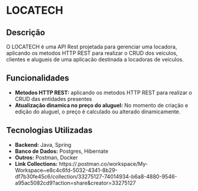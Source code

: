 # LOCATECH

## Descrição

O LOCATECH é uma API Rest projetada para gerenciar uma locadora, aplicando os metodos HTTP REST para realizar o CRUD dos veiculos, clientes e alugueis de uma aplicacão destinada a locadoras de veiculos.

## Funcionalidades

- **Metodos HTTP REST:** aplicando os metodos HTTP REST para realizar o CRUD das entidades presentes
- **Atualização dinamica no preço do aluguel:** No momento de criação e edição do aluguel, o preço é calculado ou alterado dinamicamente. 

## Tecnologias Utilizadas

- **Backend:** Java, Spring
- **Banco de Dados:** Postgres, Hibernate
- **Outros:** Postman, Docker
- **Link Collections:** https://.postman.co/workspace/My-Workspace~e8c4c6fd-5032-4341-8b29-df7b30fe45c6/collection/33275127-74014934-b6a8-4880-9546-a95ac5082cd9?action=share&creator=33275127

